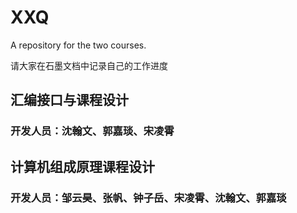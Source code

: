 # XXQ

A repository for the two courses.

请大家在石墨文档中记录自己的工作进度

## 汇编接口与课程设计

### 开发人员：沈翰文、郭嘉琰、宋凌霄

## 计算机组成原理课程设计

### 开发人员：邹云昊、张帆、钟子岳、宋凌霄、沈翰文、郭嘉琰

